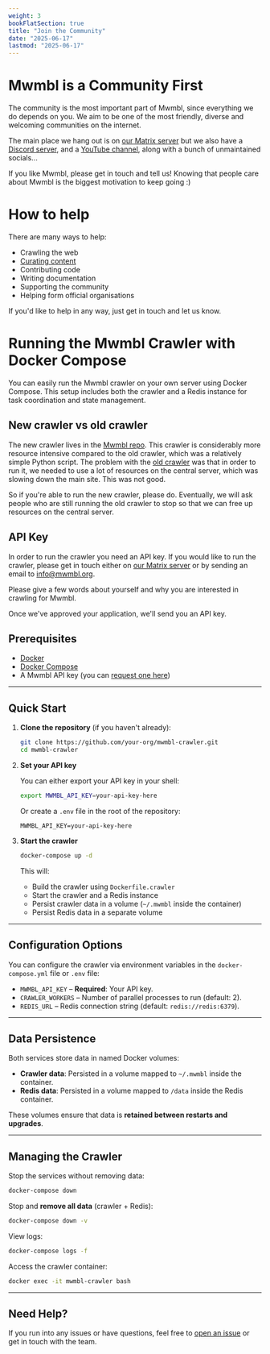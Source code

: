```yaml
---
weight: 3
bookFlatSection: true
title: "Join the Community"
date: "2025-06-17"
lastmod: "2025-06-17"
---
```


# Mwmbl is a Community First

The community is the most important part of Mwmbl, since everything we
do depends on you. We aim to be one of the most friendly, diverse and
welcoming communities on the internet.

The main place we hang out is on [our Matrix server](https://matrix.to/#/#mwmbl:matrix.org)
but we also have a [Discord server](https://discord.gg/SJF689E3Rv),
and a [YouTube channel](https://www.youtube.com/@mwmbl), along with a
bunch of unmaintained socials...

If you like Mwmbl, please get in touch and tell us! Knowing that
people care about Mwmbl is the biggest motivation to keep going :)

# How to help

There are many ways to help:
 - Crawling the web
 - [Curating content](https://book.mwmbl.org/page/curating/)
 - Contributing code
 - Writing documentation
 - Supporting the community
 - Helping form official organisations

If you'd like to help in any way, just get in touch and let us know.

# Running the Mwmbl Crawler with Docker Compose

You can easily run the Mwmbl crawler on your own server using Docker Compose. This setup includes both the crawler and a Redis instance for task coordination and state management.

## New crawler vs old crawler

The new crawler lives in the [Mwmbl repo](https://github.com/mwmbl/mwmbl/).
This crawler is considerably more resource intensive compared to the
old crawler, which was a relatively simple Python script. The problem
with the [old crawler](https://github.com/mwmbl/crawler-script/) was
that in order to run it, we needed to use a
lot of resources on the central server, which was slowing down the
main site. This was not good.

So if you're able to run the new crawler, please do. Eventually, we
will ask people who are still running the old crawler to stop so that
we can free up resources on the central server.

## API Key

In order to run the crawler you need an API key.
If you would like to run the crawler, please get in touch either on
[our Matrix server](https://matrix.to/#/#mwmbl:matrix.org) or by
sending an email to [info@mwmbl.org](mailto:info@mwmbl.org).

Please give a few words about yourself and why you are interested in
crawling for Mwmbl.

Once we've approved your application, we'll send you an API key.

## Prerequisites

- [Docker](https://docs.docker.com/get-docker/)
- [Docker Compose](https://docs.docker.com/compose/install/)
- A Mwmbl API key (you can [request one here](#))

---

## Quick Start

1. **Clone the repository** (if you haven't already):

   ```bash
   git clone https://github.com/your-org/mwmbl-crawler.git
   cd mwmbl-crawler
   ```

2. **Set your API key**

   You can either export your API key in your shell:

   ```bash
   export MWMBL_API_KEY=your-api-key-here
   ```

   Or create a `.env` file in the root of the repository:

   ```env
   MWMBL_API_KEY=your-api-key-here
   ```

3. **Start the crawler**

   ```bash
   docker-compose up -d
   ```

   This will:
   - Build the crawler using `Dockerfile.crawler`
   - Start the crawler and a Redis instance
   - Persist crawler data in a volume (`~/.mwmbl` inside the container)
   - Persist Redis data in a separate volume

---

## Configuration Options

You can configure the crawler via environment variables in the `docker-compose.yml` file or `.env` file:

- `MWMBL_API_KEY` – **Required**: Your API key.
- `CRAWLER_WORKERS` – Number of parallel processes to run (default: 2).
- `REDIS_URL` – Redis connection string (default: `redis://redis:6379`).

---

## Data Persistence

Both services store data in named Docker volumes:

- **Crawler data**: Persisted in a volume mapped to `~/.mwmbl` inside the container.
- **Redis data**: Persisted in a volume mapped to `/data` inside the Redis container.

These volumes ensure that data is **retained between restarts and upgrades**.

---

## Managing the Crawler

Stop the services without removing data:

```bash
docker-compose down
```

Stop and **remove all data** (crawler + Redis):

```bash
docker-compose down -v
```

View logs:

```bash
docker-compose logs -f
```

Access the crawler container:

```bash
docker exec -it mwmbl-crawler bash
```

---

## Need Help?

If you run into any issues or have questions, feel free to [open an issue](https://github.com/mwmbl/mwmbl/issues) or get in touch with the team.
